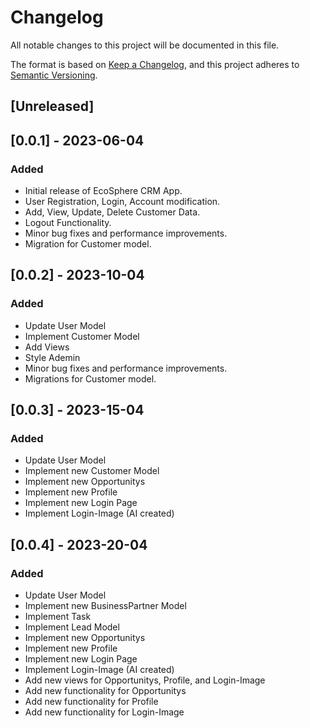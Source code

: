 # Changelog

All notable changes to this project will be documented in this file.

The format is based on [Keep a Changelog](https://keepachangelog.com/en/1.0.0/), and this project adheres to [Semantic Versioning](https://semver.org/spec/v2.0.0.html).

## [Unreleased]

## [0.0.1] - 2023-06-04
### Added
- Initial release of EcoSphere CRM App.
- User Registration, Login, Account modification.
- Add, View, Update, Delete Customer Data.
- Logout Functionality.
- Minor bug fixes and performance improvements.
- Migration for Customer model.

## [0.0.2] - 2023-10-04
### Added
- Update User Model
- Implement Customer Model
- Add Views
- Style Ademin
- Minor bug fixes and performance improvements.
- Migrations for Customer model.

## [0.0.3] - 2023-15-04
### Added
- Update User Model
- Implement new Customer Model
- Implement new Opportunitys
- Implement new Profile
- Implement new Login Page
- Implement Login-Image (AI created)


## [0.0.4] - 2023-20-04    
### Added
- Update User Model
- Implement new BusinessPartner Model
- Implement Task
- Implement Lead Model
- Implement new Opportunitys
- Implement new Profile
- Implement new Login Page
- Implement Login-Image (AI created)
- Add new views for Opportunitys, Profile, and Login-Image
- Add new functionality for Opportunitys
- Add new functionality for Profile
- Add new functionality for Login-Image

